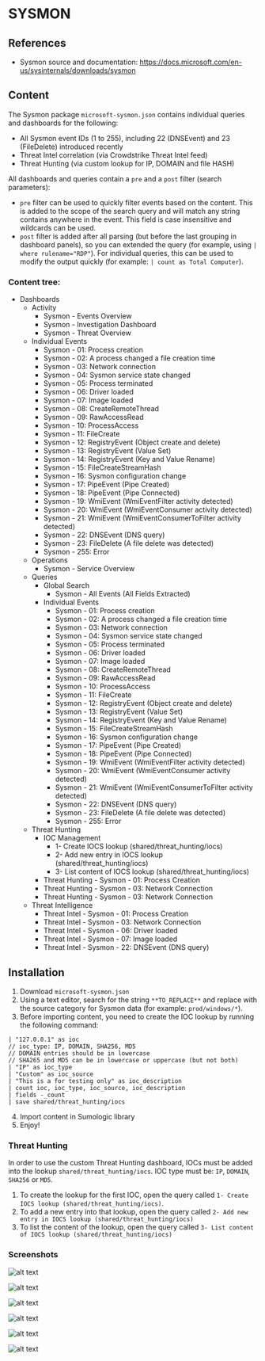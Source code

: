 # SYSMON

## References
* Sysmon source and documentation: https://docs.microsoft.com/en-us/sysinternals/downloads/sysmon

## Content
The Sysmon package `microsoft-sysmon.json` contains individual queries and dashboards for the following:
* All Sysmon event IDs (1 to 255), including 22 (DNSEvent) and 23 (FileDelete) introduced recently
* Threat Intel correlation (via Crowdstrike Threat Intel feed)
* Threat Hunting (via custom lookup for IP, DOMAIN and file HASH)

All dashboards and queries contain a `pre` and a `post` filter (search parameters):
* `pre` filter can be used to quickly filter events based on the content. This is added to the scope of the search query and will match any string contains anywhere in the event. This field is case insensitive and wildcards can be used.
* `post` filter is added after all parsing (but before the last grouping in dashboard panels), so you can extended the query (for example, using `| where rulename="RDP"`). For individual queries, this can be used to modify the output quickly (for example: `| count as Total Computer`).

### Content tree:
* Dashboards
    * Activity
        * Sysmon - Events Overview
        * Sysmon - Investigation Dashboard
        * Sysmon - Threat Overview
    * Individual Events
        * Sysmon - 01: Process creation
        * Sysmon - 02: A process changed a file creation time
        * Sysmon - 03: Network connection
        * Sysmon - 04: Sysmon service state changed
        * Sysmon - 05: Process terminated
        * Sysmon - 06: Driver loaded
        * Sysmon - 07: Image loaded
        * Sysmon - 08: CreateRemoteThread
        * Sysmon - 09: RawAccessRead
        * Sysmon - 10: ProcessAccess
        * Sysmon - 11: FileCreate
        * Sysmon - 12: RegistryEvent (Object create and delete)
        * Sysmon - 13: RegistryEvent (Value Set)
        * Sysmon - 14: RegistryEvent (Key and Value Rename)
        * Sysmon - 15: FileCreateStreamHash
        * Sysmon - 16: Sysmon configuration change
        * Sysmon - 17: PipeEvent (Pipe Created)
        * Sysmon - 18: PipeEvent (Pipe Connected)
        * Sysmon - 19: WmiEvent (WmiEventFilter activity detected)
        * Sysmon - 20: WmiEvent (WmiEventConsumer activity detected)
        * Sysmon - 21: WmiEvent (WmiEventConsumerToFilter activity detected)
        * Sysmon - 22: DNSEvent (DNS query)
        * Sysmon - 23: FileDelete (A file delete was detected)
        * Sysmon - 255: Error
    * Operations
        * Sysmon - Service Overview
    * Queries
        * Global Search
            * Sysmon - All Events (All Fields Extracted)
        * Individual Events
            * Sysmon - 01: Process creation
            * Sysmon - 02: A process changed a file creation time
            * Sysmon - 03: Network connection
            * Sysmon - 04: Sysmon service state changed
            * Sysmon - 05: Process terminated
            * Sysmon - 06: Driver loaded
            * Sysmon - 07: Image loaded
            * Sysmon - 08: CreateRemoteThread
            * Sysmon - 09: RawAccessRead
            * Sysmon - 10: ProcessAccess
            * Sysmon - 11: FileCreate
            * Sysmon - 12: RegistryEvent (Object create and delete)
            * Sysmon - 13: RegistryEvent (Value Set)
            * Sysmon - 14: RegistryEvent (Key and Value Rename)
            * Sysmon - 15: FileCreateStreamHash
            * Sysmon - 16: Sysmon configuration change
            * Sysmon - 17: PipeEvent (Pipe Created)
            * Sysmon - 18: PipeEvent (Pipe Connected)
            * Sysmon - 19: WmiEvent (WmiEventFilter activity detected)
            * Sysmon - 20: WmiEvent (WmiEventConsumer activity detected)
            * Sysmon - 21: WmiEvent (WmiEventConsumerToFilter activity detected)
            * Sysmon - 22: DNSEvent (DNS query)
            * Sysmon - 23: FileDelete (A file delete was detected)
            * Sysmon - 255: Error
    * Threat Hunting
        * IOC Management
            * 1- Create IOCS lookup (shared/threat_hunting/iocs)
            * 2- Add new entry in IOCS lookup (shared/threat_hunting/iocs)
            * 3- List content of IOCS lookup (shared/threat_hunting/iocs)
        * Threat Hunting - Sysmon - 01: Process Creation
        * Threat Hunting - Sysmon - 03: Network Connection
        * Threat Hunting - Sysmon - 03: Network Connection
    * Threat Intelligence
        * Threat Intel - Sysmon - 01: Process Creation
        * Threat Intel - Sysmon - 03: Network Connection
        * Threat Intel - Sysmon - 06: Driver loaded
        * Threat Intel - Sysmon - 07: Image loaded
        * Threat Intel - Sysmon - 22: DNSEvent (DNS query)

## Installation
1. Download `microsoft-sysmon.json`
2. Using a text editor, search for the string `**TO_REPLACE**` and replace with the source category for Sysmon data (for example: `prod/windows/*`).
3. Before importing content, you need to create the IOC lookup by running the following command:
```* | limit 1
| "127.0.0.1" as ioc
// ioc_type: IP, DOMAIN, SHA256, MD5
// DOMAIN entries should be in lowercase
// SHA265 and MD5 can be in lowercase or uppercase (but not both)
| "IP" as ioc_type
| "Custom" as ioc_source
| "This is a for testing only" as ioc_description
| count ioc, ioc_type, ioc_source, ioc_description
| fields -_count
| save shared/threat_hunting/iocs
```
4. Import content in Sumologic library
5. Enjoy!

### Threat Hunting
In order to use the custom Threat Hunting dashboard, IOCs must be added into the lookup `shared/threat_hunting/iocs`.
IOC type must be: `IP`, `DOMAIN`, `SHA256` or `MD5`.

1. To create the lookup for the first IOC, open the query called `1- Create IOCS lookup (shared/threat_hunting/iocs)`.
2. To add a new entry into that lookup, open the query called `2- Add new entry in IOCS lookup (shared/threat_hunting/iocs)`
3. To list the content of the lookup, open the query called `3- List content of IOCS lookup (shared/threat_hunting/iocs)`

### Screenshots
![alt text](screenshots/sysmon_events_overview_dashboard.png)

![alt text](screenshots/sysmon_threat_overview_dashboard.png)

![alt text](screenshots/sysmon_threat_intel_dashboard.png)

![alt text](screenshots/sysmon_dns_event_dashboard.png)

![alt text](screenshots/sysmon_network_connection_dashboard.png)

![alt text](screenshots/sysmon_network_connection_parameters_query.png)

